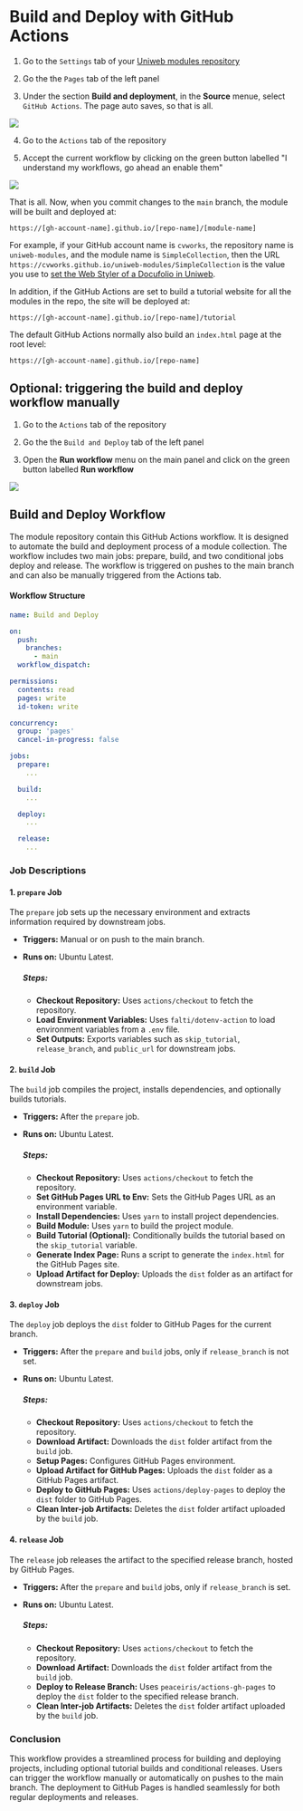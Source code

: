 # Build and Deploy with GitHub Actions

1. Go to the `Settings` tab of your [Uniweb modules repository](https://github.com/uniwebcms/website-components-template)

2. Go the the `Pages` tab of the left panel

3. Under the section **Build and deployment**, in the **Source** menue, select `GitHub Actions`. The page auto saves, so that is all.

<kbd> <img src="assets/enable_gh_actions.png" /> </kbd>

4. Go to the `Actions` tab of the repository

5. Accept the current workflow by clicking on the green button labelled "I understand my workflows, go ahead an enable them"

<kbd> <img src="assets/allow_gh_workflow.png" /> </kbd>

That is all. Now, when you commit changes to the `main` branch, the module will be built and deployed at:

```text
https://[gh-account-name].github.io/[repo-name]/[module-name]
```

For example, if your GitHub account name is `cvworks`, the repository name is `uniweb-modules`, and the module name is `SimpleCollection`, 
then the URL `https://cvworks.github.io/uniweb-modules/SimpleCollection` is the value you use to [set the Web Styler of a 
Docufolio in Uniweb](https://github.com/uniwebcms/uniweb-module-builder/blob/main/docs/dev_with_tunnel.md#connecting-the-module-to-a-website).

In addition, if the GitHub Actions are set to build a tutorial website for all the modules in the repo, the site will be deployed at:

```text
https://[gh-account-name].github.io/[repo-name]/tutorial
```

The default GitHub Actions normally also build an `index.html` page at the root level:

```text
https://[gh-account-name].github.io/[repo-name]
```

## Optional: triggering the build and deploy workflow manually

1. Go to the `Actions` tab of the repository

2. Go the the `Build and Deploy` tab of the left panel

3. Open the **Run workflow** menu on the main panel and click on the green button labelled **Run workflow**

<kbd> <img src="assets/manual_run_gh_workflow.png" /> </kbd>

## Build and Deploy Workflow
The module repository contain this GitHub Actions workflow. It is designed to automate the build and deployment process of a module collection. The workflow includes two main jobs: prepare, build, and two conditional jobs deploy and release. The workflow is triggered on pushes to the main branch and can also be manually triggered from the Actions tab.

#### Workflow Structure
```yaml
name: Build and Deploy

on:
  push:
    branches:
      - main
  workflow_dispatch:

permissions:
  contents: read
  pages: write
  id-token: write

concurrency:
  group: 'pages'
  cancel-in-progress: false

jobs:
  prepare:
    ...

  build:
    ...

  deploy:
    ...

  release:
    ...

```

### Job Descriptions

#### 1. `prepare` Job

The `prepare` job sets up the necessary environment and extracts information required by downstream jobs.

- **Triggers:** Manual or on push to the main branch.
- **Runs on:** Ubuntu Latest.

  ##### Steps:

  - **Checkout Repository:** Uses `actions/checkout` to fetch the repository.
  - **Load Environment Variables:** Uses `falti/dotenv-action` to load environment variables from a `.env` file.
  - **Set Outputs:** Exports variables such as `skip_tutorial`, `release_branch`, and `public_url` for downstream jobs.

#### 2. `build` Job

The `build` job compiles the project, installs dependencies, and optionally builds tutorials.

- **Triggers:** After the `prepare` job.
- **Runs on:** Ubuntu Latest.

  ##### Steps:

  - **Checkout Repository:** Uses `actions/checkout` to fetch the repository.
  - **Set GitHub Pages URL to Env:** Sets the GitHub Pages URL as an environment variable.
  - **Install Dependencies:** Uses `yarn` to install project dependencies.
  - **Build Module:** Uses `yarn` to build the project module.
  - **Build Tutorial (Optional):** Conditionally builds the tutorial based on the `skip_tutorial` variable.
  - **Generate Index Page:** Runs a script to generate the `index.html` for the GitHub Pages site.
  - **Upload Artifact for Deploy:** Uploads the `dist` folder as an artifact for downstream jobs.

#### 3. `deploy` Job

The `deploy` job deploys the `dist` folder to GitHub Pages for the current branch.

- **Triggers:** After the `prepare` and `build` jobs, only if `release_branch` is not set.
- **Runs on:** Ubuntu Latest.

  ##### Steps:

  - **Checkout Repository:** Uses `actions/checkout` to fetch the repository.
  - **Download Artifact:** Downloads the `dist` folder artifact from the `build` job.
  - **Setup Pages:** Configures GitHub Pages environment.
  - **Upload Artifact for GitHub Pages:** Uploads the `dist` folder as a GitHub Pages artifact.
  - **Deploy to GitHub Pages:** Uses `actions/deploy-pages` to deploy the `dist` folder to GitHub Pages.
  - **Clean Inter-job Artifacts:** Deletes the `dist` folder artifact uploaded by the `build` job.

#### 4. `release` Job

The `release` job releases the artifact to the specified release branch, hosted by GitHub Pages.

- **Triggers:** After the `prepare` and `build` jobs, only if `release_branch` is set.
- **Runs on:** Ubuntu Latest.

  ##### Steps:

  - **Checkout Repository:** Uses `actions/checkout` to fetch the repository.
  - **Download Artifact:** Downloads the `dist` folder artifact from the `build` job.
  - **Deploy to Release Branch:** Uses `peaceiris/actions-gh-pages` to deploy the `dist` folder to the specified release branch.
  - **Clean Inter-job Artifacts:** Deletes the `dist` folder artifact uploaded by the `build` job.

### Conclusion

This workflow provides a streamlined process for building and deploying projects, including optional tutorial builds and conditional releases. Users can trigger the workflow manually or automatically on pushes to the main branch. The deployment to GitHub Pages is handled seamlessly for both regular deployments and releases.
